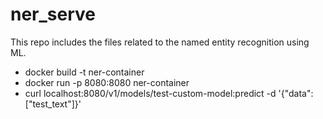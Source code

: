 # ner_serve

This repo includes the files related to the named entity recognition using ML.

* docker build -t ner-container
* docker run -p 8080:8080 ner-container
* curl localhost:8080/v1/models/test-custom-model:predict -d '{"data": ["test_text"]}'
